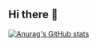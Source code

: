## Hi there 👋

[![Anurag's GitHub stats](https://github-readme-stats.vercel.app/api?username=neroo2)](https://github.com/neroo2/github-readme-stats)
